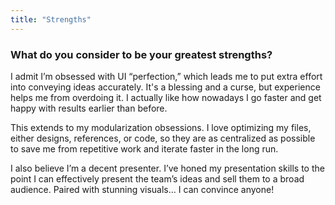 ```yaml
---
title: "Strengths"
---
```

### What do you consider to be your greatest strengths?

I admit I’m obsessed with UI “perfection,” which leads me to put extra effort into conveying ideas accurately. It's a blessing and a curse, but experience helps me from overdoing it. I actually like how nowadays I go faster and get happy with results earlier than before.

This extends to my modularization obsessions. I love optimizing my files, either designs, references, or code, so they are as centralized as possible to save me from repetitive work and iterate faster in the long run.

I also believe I’m a decent presenter. I’ve honed my presentation skills to the point I can effectively present the team’s ideas and sell them to a broad audience. Paired with stunning visuals... I can convince anyone!